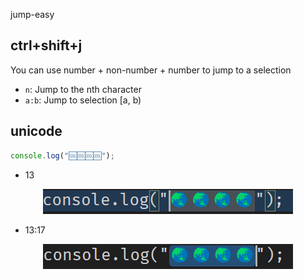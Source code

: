 jump-easy


## ctrl+shift+j

You can use number + non-number + number to jump to a selection

- ```n```: Jump to the nth character
- ```a:b```: Jump to selection [a, b)


## unicode

```js
console.log("🆒🆒🆒🆒");
```

- 13
<div align="center">
	<a href="https://github.com/ahaoboy/ansi2">
		<img src="assets/jump_a.png">
	</a>
</div>

- 13:17

<div align="center">
	<a href="https://github.com/ahaoboy/ansi2">
		<img src="assets/jump_a_b.png">
	</a>
</div>